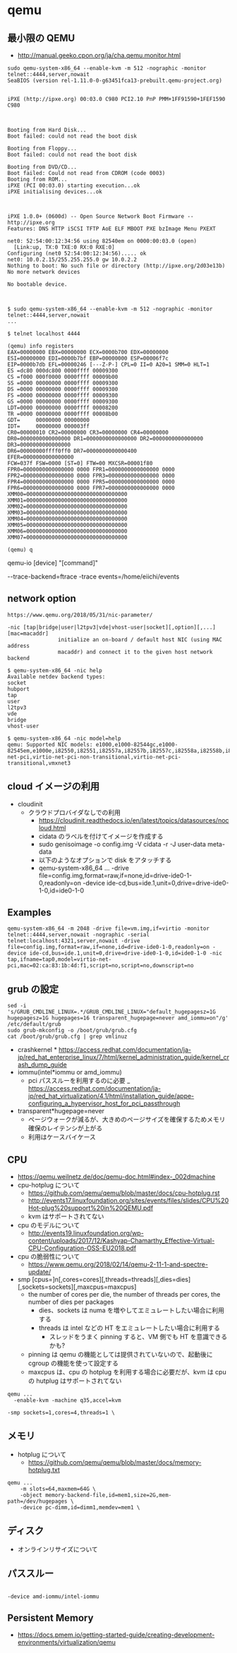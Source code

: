 # qemu

## 最小限の QEMU

- http://manual.geeko.cpon.org/ja/cha.qemu.monitor.html

```
sudo qemu-system-x86_64 --enable-kvm -m 512 -nographic -monitor telnet::4444,server,nowait
SeaBIOS (version rel-1.11.0-0-g63451fca13-prebuilt.qemu-project.org)


iPXE (http://ipxe.org) 00:03.0 C980 PCI2.10 PnP PMM+1FF91590+1FEF1590 C980



Booting from Hard Disk...
Boot failed: could not read the boot disk

Booting from Floppy...
Boot failed: could not read the boot disk

Booting from DVD/CD...
Boot failed: Could not read from CDROM (code 0003)
Booting from ROM...
iPXE (PCI 00:03.0) starting execution...ok
iPXE initialising devices...ok



iPXE 1.0.0+ (0600d) -- Open Source Network Boot Firmware -- http://ipxe.org
Features: DNS HTTP iSCSI TFTP AoE ELF MBOOT PXE bzImage Menu PXEXT

net0: 52:54:00:12:34:56 using 82540em on 0000:00:03.0 (open)
  [Link:up, TX:0 TXE:0 RX:0 RXE:0]
Configuring (net0 52:54:00:12:34:56)..... ok
net0: 10.0.2.15/255.255.255.0 gw 10.0.2.2
Nothing to boot: No such file or directory (http://ipxe.org/2d03e13b)
No more network devices

No bootable device.



$ sudo qemu-system-x86_64 --enable-kvm -m 512 -nographic -monitor telnet::4444,server,nowait
...

$ telnet localhost 4444

(qemu) info registers
EAX=00000000 EBX=00000000 ECX=0000b700 EDX=00000000
ESI=00000000 EDI=0000b7bf EBP=00000000 ESP=00006f7c
EIP=0000b7db EFL=00000246 [---Z-P-] CPL=0 II=0 A20=1 SMM=0 HLT=1
ES =dc80 000dc800 0000ffff 00009300
CS =f000 000f0000 0000ffff 00009b00
SS =0000 00000000 0000ffff 00009300
DS =0000 00000000 0000ffff 00009300
FS =0000 00000000 0000ffff 00009300
GS =0000 00000000 0000ffff 00009300
LDT=0000 00000000 0000ffff 00008200
TR =0000 00000000 0000ffff 00008b00
GDT=     00000000 00000000
IDT=     00000000 000003ff
CR0=00000010 CR2=00000000 CR3=00000000 CR4=00000000
DR0=0000000000000000 DR1=0000000000000000 DR2=0000000000000000 DR3=0000000000000000
DR6=00000000ffff0ff0 DR7=0000000000000400
EFER=0000000000000000
FCW=037f FSW=0000 [ST=0] FTW=00 MXCSR=00001f80
FPR0=0000000000000000 0000 FPR1=0000000000000000 0000
FPR2=0000000000000000 0000 FPR3=0000000000000000 0000
FPR4=0000000000000000 0000 FPR5=0000000000000000 0000
FPR6=0000000000000000 0000 FPR7=0000000000000000 0000
XMM00=00000000000000000000000000000000 XMM01=00000000000000000000000000000000
XMM02=00000000000000000000000000000000 XMM03=00000000000000000000000000000000
XMM04=00000000000000000000000000000000 XMM05=00000000000000000000000000000000
XMM06=00000000000000000000000000000000 XMM07=00000000000000000000000000000000

(qemu) q
```

qemu-io [device] "[command]"

--trace-backend=ftrace
-trace events=/home/eiichi/events

## network option

```
https://www.qemu.org/2018/05/31/nic-parameter/

-nic [tap|bridge|user|l2tpv3|vde|vhost-user|socket][,option][,...][mac=macaddr]
                initialize an on-board / default host NIC (using MAC address
                macaddr) and connect it to the given host network backend

$ qemu-system-x86_64 -nic help
Available netdev backend types:
socket
hubport
tap
user
l2tpv3
vde
bridge
vhost-user

$ qemu-system-x86_64 -nic model=help
qemu: Supported NIC models: e1000,e1000-82544gc,e1000-82545em,e1000e,i82550,i82551,i82557a,i82557b,i82557c,i82558a,i82558b,i82559a,i82559b,i82559c,i82559er,i82562,i82801,ne2k_pci,pcnet,pvrdma,rocker,rtl8139,virtio-net-pci,virtio-net-pci-non-transitional,virtio-net-pci-transitional,vmxnet3
```

## cloud イメージの利用

- cloudinit
  - クラウドプロバイダなしでの利用
    - https://cloudinit.readthedocs.io/en/latest/topics/datasources/nocloud.html
    - cidata のラベルを付けてイメージを作成する
    - sudo genisoimage -o config.img -V cidata -r -J user-data meta-data
    - 以下のようなオプションで disk をアタッチする
    - qemu-system-x86_64 ... -drive file=config.img,format=raw,if=none,id=drive-ide0-1-0,readonly=on -device ide-cd,bus=ide.1,unit=0,drive=drive-ide0-1-0,id=ide0-1-0

## Examples

```
qemu-system-x86_64 -m 2048 -drive file=vm.img,if=virtio -monitor telnet::4444,server,nowait -nographic -serial telnet:localhost:4321,server,nowait -drive file=config.img,format=raw,if=none,id=drive-ide0-1-0,readonly=on -device ide-cd,bus=ide.1,unit=0,drive=drive-ide0-1-0,id=ide0-1-0 -nic tap,ifname=tap0,model=virtio-net-pci,mac=02:ca:83:1b:4d:f1,script=no,script=no,downscript=no
```

## grub の設定

```
sed -i 's/GRUB_CMDLINE_LINUX=.*/GRUB_CMDLINE_LINUX="default_hugepagesz=1G hugepagesz=1G hugepages=16 transparent_hugepage=never amd_iommu=on"/g' /etc/default/grub
sudo grub-mkconfig -o /boot/grub/grub.cfg
cat /boot/grub/grub.cfg | grep vmlinuz
```

- crashkernel \* https://access.redhat.com/documentation/ja-jp/red_hat_enterprise_linux/7/html/kernel_administration_guide/kernel_crash_dump_guide
- iommu(intel\*iommu or amd_iommu)
  - pci パススルーを利用するのに必要
    \_ https://access.redhat.com/documentation/ja-jp/red_hat_virtualization/4.1/html/installation_guide/appe-configuring_a_hypervisor_host_for_pci_passthrough
- transparent\*hugepage=never
  - ページウォークが減るが、大きめのページサイズを確保するためメモリ確保のレイテンシが上がる
  - 利用はケースバイケース

## CPU

- https://qemu.weilnetz.de/doc/qemu-doc.html#index-_002dmachine
- cpu-hotplug について
  - https://github.com/qemu/qemu/blob/master/docs/cpu-hotplug.rst
  - http://events17.linuxfoundation.org/sites/events/files/slides/CPU%20Hot-plug%20support%20in%20QEMU.pdf
  - kvm はサポートされてない
- cpu のモデルについて
  - http://events19.linuxfoundation.org/wp-content/uploads/2017/12/Kashyap-Chamarthy_Effective-Virtual-CPU-Configuration-OSS-EU2018.pdf
- cpu の脆弱性について
  - https://www.qemu.org/2018/02/14/qemu-2-11-1-and-spectre-update/
- smp [cpus=]n[,cores=cores][,threads=threads][,dies=dies][,sockets=sockets][,maxcpus=maxcpus]
  - the number of cores per die, the number of threads per cores, the number of dies per packages
    - dies、sockets は numa を増やしてエミュレートしたい場合に利用する
    - threads は intel などの HT をエミュレートしたい場合に利用する
      - スレッドをうまく pinning すると、VM 側でも HT を意識できるかも?
  - pinning は qemu の機能としては提供されていないので、起動後に cgroup の機能を使って設定する
  - maxcpus は、cpu の hotplug を利用する場合に必要だが、kvm は cpu の hutplug はサポートされてない

```
qemu ...
  -enable-kvm -machine q35,accel=kvm
```

```
-smp sockets=1,cores=4,threads=1 \
```

## メモリ

- hotplug について
  - https://github.com/qemu/qemu/blob/master/docs/memory-hotplug.txt

```
qemu ...
    -m slots=64,maxmem=64G \
    -object memory-backend-file,id=mem1,size=2G,mem-path=/dev/hugepages \
    -device pc-dimm,id=dimm1,memdev=mem1 \
```

## ディスク

- オンラインリサイズについて

## パススルー

```

-device amd-iommu/intel-iommu
```

## Persistent Memory

- https://docs.pmem.io/getting-started-guide/creating-development-environments/virtualization/qemu
